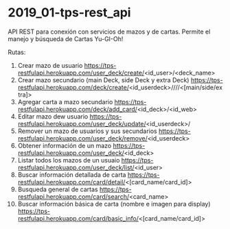 # 2019_01-tps-rest_api

API REST para conexión con servicios de mazos y de cartas.
Permite el manejo y búsqueda de Cartas Yu-GI-Oh!

Rutas:
1. Crear mazo de usuario
  https://tps-restfulapi.herokuapp.com/user_deck/create/<id_user>/<deck_name>
2. Crear mazo secundario (main Deck, side Deck y extra Deck)
  https://tps-restfulapi.herokuapp.com/deck/create/<id_userdeck>/<min cards>/<max cards>/<card Count>/<[main/side/extra]>
3. Agregar carta a mazo secundario
  https://tps-restfulapi.herokuapp.com/deck/add_card/<id_deck>/<id_web>
4. Editar mazo dew usuario
  https://tps-restfulapi.herokuapp.com/user_deck/update/<id_userdeck>/<name>
5. Remover un mazo de usuarios y sus secundarios
  https://tps-restfulapi.herokuapp.com/user_deck/remove/<id_userdeck>
6. Obtener información de un mazo 
  https://tps-restfulapi.herokuapp.com/user_deck/<id_deck>
7. Listar todos los mazos de un usuaio
  https://tps-restfulapi.herokuapp.com/user_deck/list/<id_user>
8. Buscar información detallada de carta
  https://tps-restfulapi.herokuapp.com/card/detail/<[card_name/card_id]>
9. Busqueda general de cartas
  https://tps-restfulapi.herokuapp.com/card/search/<card_name>
10. Buscar información básica de carta (nombre e imagen para display)
  https://tps-restfulapi.herokuapp.com/card/basic_info/<[card_name/card_id]>
